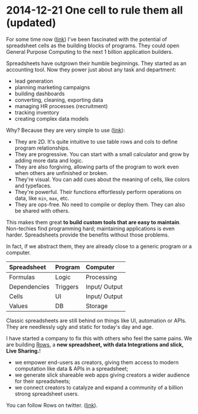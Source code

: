 # 2014-12-21 One cell to rule them all (updated)

For some time now ([link](https://web.archive.org/web/20141221112029/http://www.patife.com/)) I've been fascinated with the potential of spreadsheet cells as the building blocks of programs. They could open General Purpose Computing to the next 1 billion application builders.

Spreadsheets have outgrown their humble beginnings. They started as an accounting tool. Now they power just about any task and department:

* lead generation
* planning marketing campaigns
* building dashboards
* converting, cleaning, exporting data
* managing HR processes (recruitment)
* tracking inventory
* creating complex data models

Why? Because they are very simple to use ([link](https://en.m.wikipedia.org/wiki/Spreadsheet)):

* They are 2D. It's quite intuitive to use table rows and cols to define program relationships. 
* They are progressive. You can start with a small calculator and grow by adding more data and logic. 
* They are also forgiving, allowing parts of the program to work even when others are unfinished or broken.
* They're visual. You can add cues about the meaning of cells, like colors and typefaces.
* They're powerful. Their functions effortlessly perform operations on data, like `min`, `max`, etc.
* They are ops-free. No need to compile or deploy them. They can also be shared with others.

This makes them great **to build custom tools that are easy to maintain**. Non-techies find programming hard; maintaining applications is even harder. Spreadsheets provide the benefits without those problems.

In fact, if we abstract them, they are already close to a generic program or a computer.

| Spreadsheet   | Program  | Computer        |
| :------------ | :------- | :-------------- |
| Formulas      | Logic    | Processing      |
| Dependencies  | Triggers | Input/ Output   |
| Cells         | UI       | Input/ Output   |
| Values        | DB       | Storage         |

Classic spreadsheets are still behind on things like UI, automation or APIs. They are needlessly ugly and static for today's day and age. 

I have started a company to fix this with others who feel the same pains. We are building [Rows](http://rows.com), a **new spreadsheet, with data Integrations and slick, Live Sharing.**!

* we empower end-users as creators, giving them access to modern computation like data & APIs in a spreadsheet;
* we generate slick shareable web apps giving creators a wider audience for their spreadsheets;
* we connect creators to catalyze and expand a community of a billion strong spreadsheet users.

You can follow Rows on twitter. ([link](https://twitter.com/rowsHQ)).

